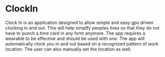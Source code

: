 # ClockIn

Clock In is an application designed to allow simple and easy gps driven clocking in and out. This will help simplfy peoples lives so that they do not have to punch a time card in any form anymore. The app requires a wearable to be effective and should be used with one. The app will automatically clock you in and out based on a recognized pattern of work location. The user can also manually set the location as well.

